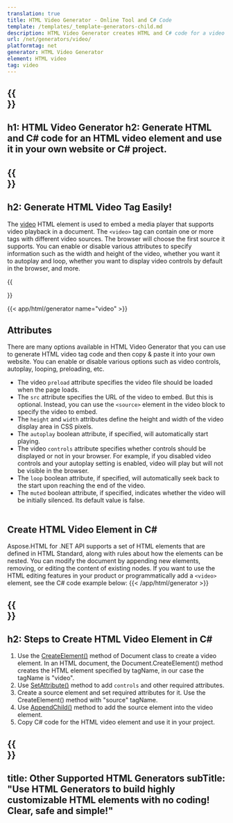 ```yaml
---
translation: true
title: HTML Video Generator - Online Tool and C# Code
template: /templates/_template-generators-child.md
description: HTML Video Generator creates HTML and C# code for a video element. You can generate code and use it in your own website or C# project.
url: /net/generators/video/
platformtag: net
generator: HTML Video Generator
element: HTML video
tag: video
---
```


{{<section banner>}}
---
h1: HTML Video Generator
h2: Generate HTML and C# code for an HTML video element and use it in your own website or C# project.
---

{{<section overview>}}
---
h2: Generate HTML Video Tag Easily!
---

The [video](https://html.spec.whatwg.org/multipage/media.html#the-video-element) HTML element is used to embed a media player that supports video playback in a document. The `<video>` tag can contain one or more <source> tags with different video sources. The browser will choose the first source it supports. You can enable or disable various attributes to specify information such as the width and height of the video, whether you want it to autoplay and loop, whether you want to display video controls by default in the browser, and more.


{{<section plugin>}}

{{< app/html/generator name="video" >}}
<br>
<h2> Attributes </h2>

There are many options available in HTML Video Generator that you can use to generate HTML video tag code and then copy & paste it into your own website. You can enable or disable various options such as video controls, autoplay, looping, preloading, etc.
 - The video `preload` attribute specifies the video file should be loaded when the page loads.
 - The `src` attribute specifies the URL of the video to embed. But this is optional. Instead, you can use the `<source>` element in the video block to specify the video to embed.
 - The `height` and `width` attributes define the height and width of the video display area in CSS pixels.
 - The `autoplay` boolean attribute, if specified, will automatically start playing.
 - The video `controls` attribute specifies whether controls should be displayed or not in your browser. For example, if you disabled video controls and your autoplay setting is enabled, video will play but will not be visible in the browser. 
 - The `loop` boolean attribute, if specified, will automatically seek back to the start upon reaching the end of the video.
 - The `muted` boolean attribute, if specified, indicates whether the video will be initially silenced. Its default value is false. 
<br><br>

<h2> Create HTML Video Element in C#</h2>

Aspose.HTML for .NET API supports a set of HTML elements that are defined in HTML Standard, along with rules about how the elements can be nested. You can modify the document by appending new elements, removing, or editing the content of existing nodes. If you want to use the HTML editing features in your product or programmatically add a `<video>` element, see the C# code example below:
{{< /app/html/generator >}}

{{<section steps>}}
---
h2: Steps to Create HTML Video Element in C#
---

1. Use the [CreateElement()](https://reference.aspose.com/html/net/aspose.html.dom/document/createelement/) method of Document class to create a video element. In an HTML document, the Document.CreateElement() method creates the HTML element specified by tagName, in our case the tagName is "video".
2. Use [SetAttribute()](https://reference.aspose.com/html/net/aspose.html.dom/element/setattribute/) method to add `controls` and other required attributes.
3. Create a source element and set required attributes for it. Use the CreateElement() method with "source" tagName.
4. Use [AppendChild()](https://reference.aspose.com/html/net/aspose.html.dom/node/appendchild/) method to add the source element into the video element. 
5. Copy C# code for the HTML video element and use it in your project.

{{<section other-generators>}}
---
title: Other Supported HTML Generators
subTitle: "Use HTML Generators to build highly customizable HTML elements with no coding! Clear, safe and simple!"
---